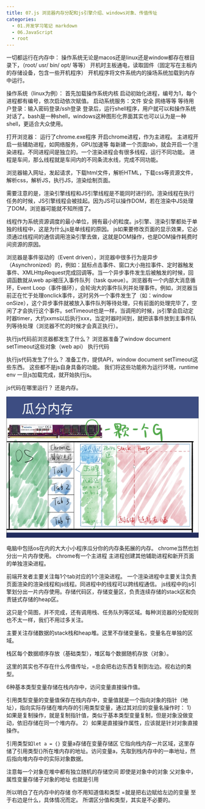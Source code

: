 ```yaml
---
title: 07.js 浏览器内存分配和js引擎介绍、windows对象、传值传址
categories:
  - 01.开发学习笔记 markdown
  - 06.JavaScript
  - root
---
```


一切都运行在内存中：
操作系统无论是macos还是linux还是window都存在根目录下，（root/ usr/ bin/ opt/ 等等）
开机时主板通电，读取固件（固定写在主板内的存储设备，包含一些开机程序）
开机程序将文件系统内的操场系统加载到内存中运行。

操作系统（linux为例）：
首先加载操作系统内核
启动初始化进程，编号为1，每个进程都有编号，依次启动依次赋值。
启动系统服务：文件 安全 网络等等
等待用户登录：输入密码登录/ssh登录
登录后，运行shell程序，用户就可以和操作系统对话了。bash是一种shell，windows这种图形化界面其实也可以认为是一种shell，更适合大众使用。



打开浏览器：
运行了chrome.exe程序
开启chrome进程，作为主进程。
主进程开启一些辅助进程，如网络服务，GPU加速等
每新建一个页面tab，就会开启一个渲染进程。不同进程间是独立的。一个渲染进程会有很多线程，运行不同功能。
进程是车间，那么线程就是车间内的不同条流水线，完成不同功能。

浏览器输入网址，发起请求，下载html文件，解析HTML，下载css等资源文件，解析css，解析JS，执行JS，渲染绘制页面。

需要注意的是，渲染引擎线程和JS引擎线程是不能同时进行的。渲染线程在执行任务的时候，JS引擎线程会被挂起。因为JS可以操作DOM，若在渲染中JS处理了DOM，浏览器可能就不知所措了。

线程作为系统资源调度的最小单位，拥有最小的粒度。js引擎、渲染引擎都处于单独的线程中，这是为什么js是单线程的原因。
js如果要修改页面的显示效果，它必须通过线程间的通信调用渲染引擎去做，这就是DOM操作，也是DOM操作耗费时间资源的原因。

浏览器是事件驱动的（Event driven），浏览器中很多行为是异步（Asynchronized）的，例如：鼠标点击事件、窗口大小拖拉事件、定时器触发事件、XMLHttpRequest完成回调等。当一个异步事件发生后被触发的时候，回调函数就从web api被压入事件队列（task queue）。浏览器有一个内部大消息循环，Event Loop（事件循环），会轮询大的事件队列并处理事件。例如，浏览器当前正在忙于处理onclick事件，这时另外一个事件发生了（如：window onSize），这个异步事件就被放入事件队列等待处理，只有前面的处理完毕了，空闲了才会执行这个事件。setTimeout也是一样，当调用的时候，js引擎会启动定时器timer，大约xxms以后执行xxx，当定时器时间到，就把该事件放到主事件队列等待处理（浏览器不忙的时候才会真正执行）。


执行js代码前浏览器都发生了什么？
浏览器准备了window document setTimeout这些对象（web api）
执行代码

执行js代码发生了什么？
准备工作，提供API，window document setTimeout这些东西。
这些都不是js自身具备的功能。
我们将这些功能称为运行环境，runtime env
一旦js加载完成，就开始执行js。

js代码在哪里运行？
还是内存。

![IMG_3622](https://raw.githubusercontent.com/ayrikiya/pic-store/main/note/%E6%88%AA%E5%B1%8F2022-12-11%20%E4%B8%8B%E5%8D%8811.56.51.png)

电脑中包括os在内的大大小小程序瓜分你的内存条拓展的内存。
chrome当然也划分出一片内存使用。
chrome有一个主进程 主进程创建其他辅助进程和新开页面的单独渲染进程。

前端开发者主要关注每1个tab对应的1个渲染进程。
一个渲染进程中主要关注负责页面渲染的渲染线程和js线程。同进程中的线程可以跨线程通信。
js线程中的js引擎划分出一片内存使用。存储代码区，存储变量区，负责连续存储的stack区和负责链式存储的heap区。

这只是个简图，并不完成，还有调用栈、任务队列等区域。每种浏览器的分配规则也不太一样，我们不用过多关注。

主要关注存储数据的stack栈和heap堆。这里不存储变量名，变量名在单独的区域。

栈区每个数据顺序存放（基础类型），堆区每个数据随机存放（对象）。

这里的其实也不存在什么传值传址，=总会把右边东西复制到左边。视右边的类型。

6种基本类型变量存储在栈内存中，访问变量直接操作值。

引用类型变量的变量值保存在栈内存中，变量值就是一个指向对象的指针（地址），指向实际存储在堆内存的引用类型变量，通过其对应的变量名操作时：
1）如果是复制操作，就是复制指针值，类似于基本类型变量复制，但是对象没做变动，依旧存储在同一个堆内存。
2）如果是直接操作属性，应该就是针对对象直接操作。

引用类型如`let a = {}`
变量a存储在变量存储区 它指向栈内存一片区域，这里存储了引用类型{}所在堆内存的地址。访问变量a，先取到栈内存中的一串地址，然后指向堆内存中的实际对象数据。

注意每一个对象在堆中都有独立随机的存储空间 即使是对象中的对象 父对象中，属性变量存储子对象的地址 也就是引用

所以明白了在内存中的存储 你不用知道值和类型 =就是把右边赋给左边的变量 至于右边是什么，具体情况而定。
所谓区分值和类型，其实是不必要的。
